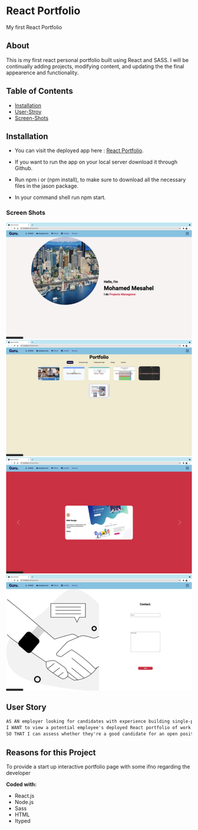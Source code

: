 # React Portfolio
My first React Portfolio

## About
This is my first react personal portfolio built using React and SASS. I will be continually adding projects, modifying content, and updating the the final appearence and functionality.

## Table of Contents
* [Installation](#installation)
* [User-Stroy](#User-Story)
* [Screen-Shots](#Screen-Shots)

## Installation
- You can visit the deployed app here : [React Portfolio](https://mohamedmesahel.github.io/portfolio/).

- If you want to run the app on your local server download it through Github.
- Run npm i or (npm install), to make sure to download all the necessary files in the jason package.
- In your command shell run npm start.

### Screen Shots
![](src/assets/intro.png)
![](src/assets/list.png)
![](src/assets/projectsf.png)
![](src/assets/form.png)

## User Story

```md
AS AN employer looking for candidates with experience building single-page applications
I WANT to view a potential employee's deployed React portfolio of work samples
SO THAT I can assess whether they're a good candidate for an open position
```

## Reasons for this Project
To provide a start up interactive portfolio page with some ifno regarding the developer

**Coded with:**
- React.js
- Node.js
- Sass
- HTML
- Ityped